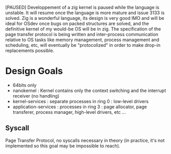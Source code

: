 [PAUSED] Developpement of a zig kernel is paused while the language is unstable. It will resume once the language is more mature and issue 3133 is solved. Zig is a wonderful language, its design is very good IMO and will be ideal for OSdev once bugs on packed structures are solved, and the definitive kernel of my would-be OS will be in zig. The specification of the page transfer protocol is being written and inter-process communication relative to OS tasks like memory management, process management and scheduling, etc, will eventually be "protocolized" in order to make drop-in replacements possible.

# Design Goals

* 64bits only
* nanokernel : Kernel contains only the context switching and the interrupt receiver (no handling)
* kernel-services : separate processes in ring 0 : low-level drivers 
* application-services : processes in ring 3 : page allocator, page transferer, process manager, high-level drivers, etc ...

## Syscall
Page Transfer Protocol, no syscalls necessary in theory (in practice, it's not implemented so this goal may be impossible to reach).
